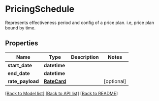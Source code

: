 # PricingSchedule

Represents effectiveness period and config of a price plan. i.e, price plan bound by time.

## Properties
Name | Type | Description | Notes
------------ | ------------- | ------------- | -------------
**start_date** | **datetime** |  | 
**end_date** | **datetime** |  | 
**rate_payload** | [**RateCard**](RateCard.md) |  | [optional] 

[[Back to Model list]](../README.md#documentation-for-models) [[Back to API list]](../README.md#documentation-for-api-endpoints) [[Back to README]](../README.md)


